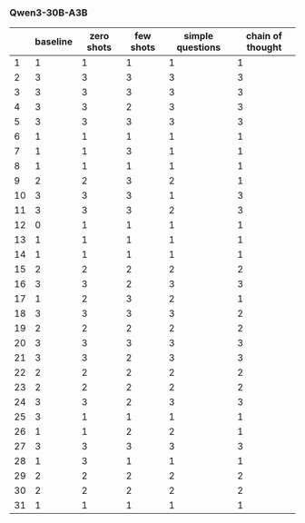 ### Qwen3-30B-A3B

|    |   baseline |   zero shots |   few shots |   simple questions |   chain of thought |
|----|------------|--------------|-------------|--------------------|--------------------|
|  1 |          1 |            1 |           1 |                  1 |                  1 |
|  2 |          3 |            3 |           3 |                  3 |                  3 |
|  3 |          3 |            3 |           3 |                  3 |                  3 |
|  4 |          3 |            3 |           2 |                  3 |                  3 |
|  5 |          3 |            3 |           3 |                  3 |                  3 |
|  6 |          1 |            1 |           1 |                  1 |                  1 |
|  7 |          1 |            1 |           3 |                  1 |                  1 |
|  8 |          1 |            1 |           1 |                  1 |                  1 |
|  9 |          2 |            2 |           3 |                  2 |                  1 |
| 10 |          3 |            3 |           3 |                  1 |                  3 |
| 11 |          3 |            3 |           3 |                  2 |                  3 |
| 12 |          0 |            1 |           1 |                  1 |                  1 |
| 13 |          1 |            1 |           1 |                  1 |                  1 |
| 14 |          1 |            1 |           1 |                  1 |                  1 |
| 15 |          2 |            2 |           2 |                  2 |                  2 |
| 16 |          3 |            3 |           2 |                  3 |                  3 |
| 17 |          1 |            2 |           3 |                  2 |                  1 |
| 18 |          3 |            3 |           3 |                  3 |                  2 |
| 19 |          2 |            2 |           2 |                  2 |                  2 |
| 20 |          3 |            3 |           3 |                  3 |                  3 |
| 21 |          3 |            3 |           2 |                  3 |                  3 |
| 22 |          2 |            2 |           2 |                  2 |                  2 |
| 23 |          2 |            2 |           2 |                  2 |                  2 |
| 24 |          3 |            3 |           2 |                  3 |                  3 |
| 25 |          3 |            1 |           1 |                  1 |                  1 |
| 26 |          1 |            1 |           2 |                  2 |                  1 |
| 27 |          3 |            3 |           3 |                  3 |                  3 |
| 28 |          1 |            3 |           1 |                  1 |                  1 |
| 29 |          2 |            2 |           2 |                  2 |                  2 |
| 30 |          2 |            2 |           2 |                  2 |                  2 |
| 31 |          1 |            1 |           1 |                  1 |                  1 |
